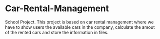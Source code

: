 # Car-Rental-Management
School Project. This project is based on car rental management where we have to show users the available cars in the company, calculate the amout of the rented cars and store the information in files.
